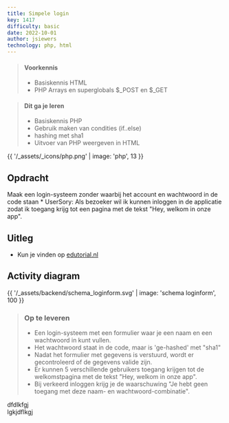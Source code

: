 ```yaml
---
title: Simpele login
key: 1417
difficulty: basic
date: 2022-10-01
author: jsiewers
technology: php, html
---
```


> #### Voorkennis
> * Basiskennis HTML
> * PHP Arrays en superglobals $_POST en $_GET

> #### Dit ga je leren
> * Basiskennis PHP
> * Gebruik maken van condities (if..else)
> * hashing met sha1
> * Uitvoer van PHP weergeven in HTML

{{ '/_assets/_icons/php.png'  | image: 'php', 13 }}



## Opdracht
Maak een login-systeem zonder waarbij het account en wachtwoord in de code staan 
    * UserSory: Als bezoeker wil ik kunnen inloggen in de applicatie zodat ik toegang krijg tot een pagina met de tekst "Hey, welkom in onze app".

## Uitleg
* Kun je vinden op [edutorial.nl](https://www.edutorial.nl/php/formulieren/)

## Activity diagram
{{ '/_assets/backend/schema_loginform.svg' | image: 'schema loginform', 100 }}


> ### Op te leveren
> * Een login-systeem met een formulier waar je een naam en een wachtwoord in kunt vullen.
> * Het wachtwoord staat in de code, maar is 'ge-hashed' met "sha1"
> * Nadat het formulier met gegevens is verstuurd, wordt er gecontroleerd of de gegevens valide zijn.
> * Er kunnen 5 verschillende gebruikers toegang krijgen tot de welkomstpagina met de tekst "Hey, welkom in onze app".
> * Bij verkeerd inloggen krijg je de waarschuwing "Je hebt geen toegang met deze naam- en wachtwoord-combinatie".

dfdlkfgj   
lgkjdflkgj
